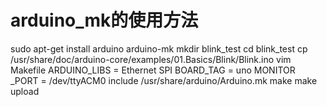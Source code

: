 # arduino_mk的使用方法
sudo apt-get install arduino arduino-mk
mkdir blink_test
cd blink_test
cp /usr/share/doc/arduino-core/examples/01.Basics/Blink/Blink.ino
vim Makefile
	ARDUINO_LIBS = Ethernet SPI
	BOARD_TAG = uno
	MONITOR	_PORT = /dev/ttyACM0
	include	 /usr/share/arduino/Arduino.mk
make
make upload
